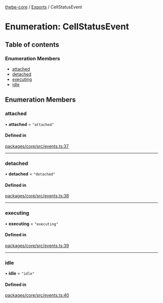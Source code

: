 [thebe-core](../README.md) / [Exports](../modules.md) / CellStatusEvent

# Enumeration: CellStatusEvent

## Table of contents

### Enumeration Members

- [attached](CellStatusEvent.md#attached)
- [detached](CellStatusEvent.md#detached)
- [executing](CellStatusEvent.md#executing)
- [idle](CellStatusEvent.md#idle)

## Enumeration Members

### attached

• **attached** = ``"attached"``

#### Defined in

[packages/core/src/events.ts:37](https://github.com/executablebooks/thebe/blob/280bb7d/packages/core/src/events.ts#L37)

___

### detached

• **detached** = ``"detached"``

#### Defined in

[packages/core/src/events.ts:38](https://github.com/executablebooks/thebe/blob/280bb7d/packages/core/src/events.ts#L38)

___

### executing

• **executing** = ``"executing"``

#### Defined in

[packages/core/src/events.ts:39](https://github.com/executablebooks/thebe/blob/280bb7d/packages/core/src/events.ts#L39)

___

### idle

• **idle** = ``"idle"``

#### Defined in

[packages/core/src/events.ts:40](https://github.com/executablebooks/thebe/blob/280bb7d/packages/core/src/events.ts#L40)
